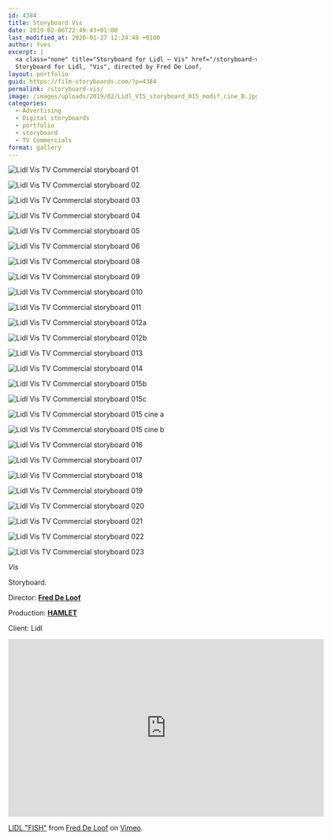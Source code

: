 ```yaml
---
id: 4384
title: Storyboard Vis
date: 2019-02-06T22:49:43+01:00
last_modified_at: 2020-01-27 12:24:48 +0100
author: Yves
excerpt: |
  <a class="none" title="Storyboard for Lidl — Vis" href="/storyboard-vis/" rel=""><img class="picture" title="Toyota Idents — ECB Sponsorship — Storyboard" src="/images/uploads/2019/02/Lidl_VIS_storyboard_015.jpg" alt="Lidl — Vis — Storyboard" /></a>
  Storyboard for Lidl, "Vis", directed by Fred De Loof.
layout: portfolio
guid: https://film-storyboards.com/?p=4384
permalink: /storyboard-vis/
image: /images/uploads/2019/02/Lidl_VIS_storyboard_015_modif_cine_B.jpg
categories:
  - Advertising
  - Digital storyboards
  - portfolio
  - storyboard
  - TV Commercials
format: gallery
---
```


![Lidl Vis TV Commercial storyboard 01](/images/uploads/2019/02/Lidl_VIS_storyboard_01.jpg)

![Lidl Vis TV Commercial storyboard 02](/images/uploads/2019/02/Lidl_VIS_storyboard_02.jpg)

![Lidl Vis TV Commercial storyboard 03](/images/uploads/2019/02/Lidl_VIS_storyboard_03.jpg)

![Lidl Vis TV Commercial storyboard 04](/images/uploads/2019/02/Lidl_VIS_storyboard_04.jpg)

![Lidl Vis TV Commercial storyboard 05](/images/uploads/2019/02/Lidl_VIS_storyboard_05.jpg)

![Lidl Vis TV Commercial storyboard 06](/images/uploads/2019/02/Lidl_VIS_storyboard_07.jpg)

![Lidl Vis TV Commercial storyboard 08](/images/uploads/2019/02/Lidl_VIS_storyboard_08.jpg)

![Lidl Vis TV Commercial storyboard 09](/images/uploads/2019/02/Lidl_VIS_storyboard_09.jpg)

![Lidl Vis TV Commercial storyboard 010](/images/uploads/2019/02/Lidl_VIS_storyboard_010.jpg)

![Lidl Vis TV Commercial storyboard 011](/images/uploads/2019/02/Lidl_VIS_storyboard_011.jpg)

![Lidl Vis TV Commercial storyboard 012a](/images/uploads/2019/02/Lidl_VIS_storyboard_012a.jpg)

![Lidl Vis TV Commercial storyboard 012b](/images/uploads/2019/02/Lidl_VIS_storyboard_012b.jpg)

![Lidl Vis TV Commercial storyboard 013](/images/uploads/2019/02/Lidl_VIS_storyboard_013.jpg)

![Lidl Vis TV Commercial storyboard 014](/images/uploads/2019/02/Lidl_VIS_storyboard_014.jpg)

![Lidl Vis TV Commercial storyboard 015b](/images/uploads/2019/02/Lidl_VIS_storyboard_015B.jpg)

![Lidl Vis TV Commercial storyboard 015c](/images/uploads/2019/02/Lidl_VIS_storyboard_015C.jpg)

![Lidl Vis TV Commercial storyboard 015 cine a](/images/uploads/2019/02/Lidl_VIS_storyboard_015_modif_cine_A.jpg)

![Lidl Vis TV Commercial storyboard 015 cine b](/images/uploads/2019/02/Lidl_VIS_storyboard_015_modif_cine_B.jpg)

![Lidl Vis TV Commercial storyboard 016](/images/uploads/2019/02/Lidl_VIS_storyboard_016.jpg)

![Lidl Vis TV Commercial storyboard 017](/images/uploads/2019/02/Lidl_VIS_storyboard_017.jpg)

![Lidl Vis TV Commercial storyboard 018](/images/uploads/2019/02/Lidl_VIS_storyboard_018.jpg)

![Lidl Vis TV Commercial storyboard 019](/images/uploads/2019/02/lidl_vis_storyboard_019.jpg)

![Lidl Vis TV Commercial storyboard 020](/images/uploads/2019/02/Lidl_VIS_storyboard_020.jpg)

![Lidl Vis TV Commercial storyboard 021](/images/uploads/2019/02/Lidl_VIS_storyboard_021.jpg)

![Lidl Vis TV Commercial storyboard 022](/images/uploads/2019/02/Lidl_VIS_storyboard_022.jpg)

![Lidl Vis TV Commercial storyboard 023](/images/uploads/2019/02/Lidl_VIS_storyboard_023.jpg)

_Vis_

Storyboard.

Director: [**Fred De Loof**](http://freddeloof.com)

Production: [**HAMLET**](http://www.hamlet.tv)

Client: Lidl

<iframe src="https://player.vimeo.com/video/236475540?color=ffffff&byline=0" width="640" height="360" frameborder="0" allow="autoplay; fullscreen" allowfullscreen></iframe>
<p><a href="https://vimeo.com/236475540">LIDL &quot;FISH&quot;</a> from <a href="https://vimeo.com/freddeloof">Fred De Loof</a> on <a href="https://vimeo.com">Vimeo</a>.</p>
